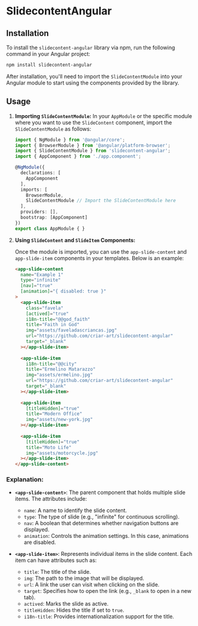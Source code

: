 # SlidecontentAngular

## Installation

To install the `slidecontent-angular` library via npm, run the following command in your Angular project:

```bash
npm install slidecontent-angular
```

After installation, you'll need to import the `SlideContentModule` into your Angular module to start using the components provided by the library.

## Usage

1. **Importing `SlideContentModule`:**
   In your `AppModule` or the specific module where you want to use the `SlideContent` component, import the `SlideContentModule` as follows:

   ```typescript
   import { NgModule } from '@angular/core';
   import { BrowserModule } from '@angular/platform-browser';
   import { SlideContentModule } from 'slidecontent-angular';
   import { AppComponent } from './app.component';

   @NgModule({
     declarations: [
       AppComponent
     ],
     imports: [
       BrowserModule,
       SlideContentModule // Import the SlideContentModule here
     ],
     providers: [],
     bootstrap: [AppComponent]
   })
   export class AppModule { }
   ```

2. **Using `SlideContent` and `SlideItem` Components:**

   Once the module is imported, you can use the `app-slide-content` and `app-slide-item` components in your templates. Below is an example:

   ```html
   <app-slide-content
     name="Example 1"
     type="infinite"
     [nav]="true"
     [animation]="{ disabled: true }"
   >
     <app-slide-item
       class="favela"
       [actived]="true"
       i18n-title="@@god_faith"
       title="Faith in God"
       img="assets/faveladascriancas.jpg"
       url="https://github.com/criar-art/slidecontent-angular"
       target="_blank"
     ></app-slide-item>
     
     <app-slide-item
       i18n-title="@@city"
       title="Ermelino Matarazzo"
       img="assets/ermelino.jpg"
       url="https://github.com/criar-art/slidecontent-angular"
       target="_blank"
     ></app-slide-item>
     
     <app-slide-item
       [titleHidden]="true"
       title="Modern Office"
       img="assets/new-york.jpg"
     ></app-slide-item>
     
     <app-slide-item
       [titleHidden]="true"
       title="Moto Life"
       img="assets/motorcycle.jpg"
     ></app-slide-item>
   </app-slide-content>
   ```

### Explanation:

- **`<app-slide-content>`**: The parent component that holds multiple slide items. The attributes include:
  - `name`: A name to identify the slide content.
  - `type`: The type of slide (e.g., "infinite" for continuous scrolling).
  - `nav`: A boolean that determines whether navigation buttons are displayed.
  - `animation`: Controls the animation settings. In this case, animations are disabled.

- **`<app-slide-item>`**: Represents individual items in the slide content. Each item can have attributes such as:
  - `title`: The title of the slide.
  - `img`: The path to the image that will be displayed.
  - `url`: A link the user can visit when clicking on the slide.
  - `target`: Specifies how to open the link (e.g., `_blank` to open in a new tab).
  - `actived`: Marks the slide as active.
  - `titleHidden`: Hides the title if set to `true`.
  - `i18n-title`: Provides internationalization support for the title.
